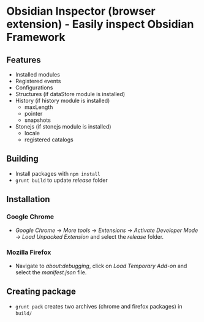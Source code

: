 # Obsidian Inspector (browser extension) - Easily inspect Obsidian Framework

## Features

* Installed modules
* Registered events
* Configurations
* Structures (if dataStore module is installed)
* History (if history module is installed)
	- maxLength
	- pointer
	- snapshots
* Stonejs (if stonejs module is installed)
	- locale
	- registered catalogs

## Building

* Install packages with `npm install`
* `grunt build` to update *release* folder

## Installation

### Google Chrome

* *Google Chrome* -> *More tools* -> *Extensions* -> *Activate Developer Mode* -> *Load Unpacked Extension* and select the *release* folder.

### Mozilla Firefox

* Navigate to *about:debugging*, click on *Load Temporary Add-on* and select the *manifest.json* file.

## Creating package

* `grunt pack` creates two archives (chrome and firefox packages) in `build/`

